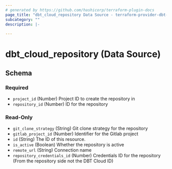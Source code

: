 ```yaml
---
# generated by https://github.com/hashicorp/terraform-plugin-docs
page_title: "dbt_cloud_repository Data Source - terraform-provider-dbt-cloud"
subcategory: ""
description: |-
  
---
```


# dbt_cloud_repository (Data Source)





<!-- schema generated by tfplugindocs -->
## Schema

### Required

- `project_id` (Number) Project ID to create the repository in
- `repository_id` (Number) ID for the repository

### Read-Only

- `git_clone_strategy` (String) Git clone strategy for the repository
- `gitlab_project_id` (Number) Identifier for the Gitlab project
- `id` (String) The ID of this resource.
- `is_active` (Boolean) Whether the repository is active
- `remote_url` (String) Connection name
- `repository_credentials_id` (Number) Credentials ID for the repository (From the repository side not the DBT Cloud ID)



